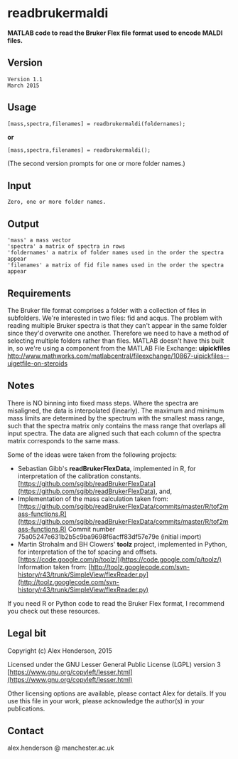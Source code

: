 # readbrukermaldi

**MATLAB code to read the Bruker Flex file format used to encode MALDI files.**

## Version

	Version 1.1
	March 2015

## Usage

	[mass,spectra,filenames] = readbrukermaldi(foldernames);

**or**

	[mass,spectra,filenames] = readbrukermaldi();

(The second version prompts for one or more folder names.)

## Input

	Zero, one or more folder names.

## Output

	'mass' a mass vector
    'spectra' a matrix of spectra in rows
    'foldernames' a matrix of folder names used in the order the spectra appear
    'filenames' a matrix of fid file names used in the order the spectra appear

## Requirements

The Bruker file format comprises a folder with a collection of files in subfolders. We're interested in two files: fid and acqus. The problem with reading multiple Bruker spectra is that they can't appear in the same folder since they'd overwrite one another. Therefore we need to have
a method of selecting multiple folders rather than files. MATLAB doesn't have this built in, so we're using a component from the MATLAB File Exchange: **uipickfiles** [http://www.mathworks.com/matlabcentral/fileexchange/10867-uipickfiles--uigetfile-on-steroids
](http://www.mathworks.com/matlabcentral/fileexchange/10867-uipickfiles--uigetfile-on-steroids)
## Notes

There is NO binning into fixed mass steps. Where the spectra are misaligned, the data is interpolated (linearly). The maximum and minimum mass limits are determined by the spectrum with the smallest mass range, such that the spectra matrix only contains the mass range that overlaps all input spectra. The data are aligned such that each column of the spectra matrix corresponds to the same mass.

Some of the ideas were taken from the following projects:

- Sebastian Gibb's **readBrukerFlexData**, implemented in R, for interpretation of the calibration constants.  
[https://github.com/sgibb/readBrukerFlexData](https://github.com/sgibb/readBrukerFlexData), and,
- Implementation of the mass calculation taken from:
[https://github.com/sgibb/readBrukerFlexData/commits/master/R/tof2mass-functions.R](https://github.com/sgibb/readBrukerFlexData/commits/master/R/tof2mass-functions.R) 
Commit number 75a05247e631b2b5c9ba9698f6acff83df57e79e (initial import)
- Martin Strohalm and BH Clowers' **toolz** project, implemented in Python, for interpretation of the tof spacing and offsets. 
[https://code.google.com/p/toolz/](https://code.google.com/p/toolz/)
Information taken from: 
[http://toolz.googlecode.com/svn-history/r43/trunk/SimpleView/flexReader.py](http://toolz.googlecode.com/svn-history/r43/trunk/SimpleView/flexReader.py)

If you need R or Python code to read the Bruker Flex format, I recommend you check out these resources.



## Legal bit

Copyright (c) Alex Henderson, 2015

Licensed under the GNU Lesser General Public License (LGPL) version 3 [https://www.gnu.org/copyleft/lesser.html](https://www.gnu.org/copyleft/lesser.html) 

Other licensing options are available, please contact Alex for details. If you use this file in your work, please acknowledge the author(s) in your publications. 

## Contact

alex.henderson @ manchester.ac.uk


